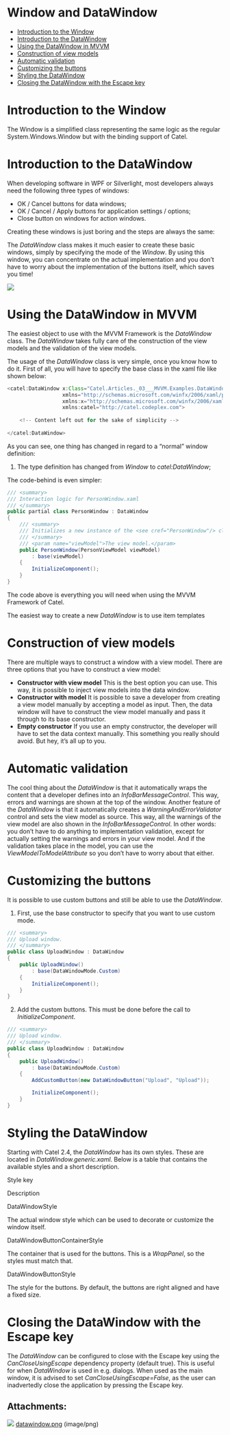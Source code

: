 # Window and DataWindow

-   [Introduction to the Window](#WindowandDataWindow-IntroductiontotheWindow)
-   [Introduction to the DataWindow](#WindowandDataWindow-IntroductiontotheDataWindow)
-   [Using the DataWindow in MVVM](#WindowandDataWindow-UsingtheDataWindowinMVVM)
-   [Construction of view models](#WindowandDataWindow-Constructionofviewmodels)
-   [Automatic validation](#WindowandDataWindow-Automaticvalidation)
-   [Customizing the buttons](#WindowandDataWindow-Customizingthebuttons)
-   [Styling the DataWindow](#WindowandDataWindow-StylingtheDataWindow)
-   [Closing the DataWindow with the Escape key](#WindowandDataWindow-ClosingtheDataWindowwiththeEscapekey)

# Introduction to the Window

The Window is a simplified class representing the same logic as the regular System.Windows.Window but with the binding support of Catel.

# Introduction to the DataWindow

When developing software in WPF or Silverlight, most developers always need the following three types of windows:

-   OK / Cancel buttons for data windows;
-   OK / Cancel / Apply buttons for application settings / options;
-   Close button on windows for action windows.

Creating these windows is just boring and the steps are always the same:

The *DataWindow* class makes it much easier to create these basic windows, simply by specifying the mode of the *Window*. By using this window, you can concentrate on the actual implementation and you don’t have to worry about the implementation of the buttons itself, which saves you time! 

![](attachments/1409288/1507350.png)

# Using the DataWindow in MVVM

The easiest object to use with the MVVM Framework is the *DataWindow* class. The *DataWindow* takes fully care of the construction of the view models and the validation of the view models.

The usage of the *DataWindow* class is very simple, once you know how to do it. First of all, you will have to specify the base class in the xaml file like shown below:

``` {.java data-syntaxhighlighter-params="brush: java; gutter: false; theme: Confluence" data-theme="Confluence" style="brush: java; gutter: false; theme: Confluence"}
<catel:DataWindow x:Class="Catel.Articles._03___MVVM.Examples.DataWindow.PersonWindow"
                  xmlns="http://schemas.microsoft.com/winfx/2006/xaml/presentation"
                  xmlns:x="http://schemas.microsoft.com/winfx/2006/xaml"
                  xmlns:catel="http://catel.codeplex.com">
    
    <!-- Content left out for the sake of simplicity -->
    
</catel:DataWindow>
```

As you can see, one thing has changed in regard to a “normal” window definition:

1.  The type definition has changed from *Window* to *catel:DataWindow*;

The code-behind is even simpler:

``` {.java data-syntaxhighlighter-params="brush: java; gutter: false; theme: Confluence" data-theme="Confluence" style="brush: java; gutter: false; theme: Confluence"}
/// <summary>
/// Interaction logic for PersonWindow.xaml
/// </summary>
public partial class PersonWindow : DataWindow
{
    /// <summary>
    /// Initializes a new instance of the <see cref="PersonWindow"/> class.
    /// </summary>
    /// <param name="viewModel">The view model.</param>
    public PersonWindow(PersonViewModel viewModel)
        : base(viewModel)
    {
        InitializeComponent();
    }
}
```

The code above is everything you will need when using the MVVM Framework of Catel. 

The easiest way to create a new *DataWindow* is to use item templates

# Construction of view models

There are multiple ways to construct a window with a view model. There are three options that you have to construct a view model:

-   **Constructor with view model**
    This is the best option you can use. This way, it is possible to inject view models into the data window.
-   **Constructor with model**
    It is possible to save a developer from creating a view model manually by accepting a model as input. Then, the data window will have to construct the view model manually and pass it through to its base constructor.
-   **Empty constructor**
    If you use an empty constructor, the developer will have to set the data context manually. This something you really should avoid. But hey, it’s all up to you.

# Automatic validation

The cool thing about the *DataWindow* is that it automatically wraps the content that a developer defines into an *InfoBarMessageControl*. This way, errors and warnings are shown at the top of the window. Another feature of the *DataWindow* is that it automatically creates a *WarningAndErrorValidator* control and sets the view model as source. This way, all the warnings of the view model are also shown in the *InfoBarMessageControl*. In other words: you don’t have to do anything to implementation validation, except for actually setting the warnings and errors in your view model. And if the validation takes place in the model, you can use the *ViewModelToModelAttribute* so you don’t have to worry about that either.

# Customizing the buttons

It is possible to use custom buttons and still be able to use the *DataWindow*.

1. First, use the base constructor to specify that you want to use custom mode.

``` {.java data-syntaxhighlighter-params="brush: java; gutter: false; theme: Confluence" data-theme="Confluence" style="brush: java; gutter: false; theme: Confluence"}
/// <summary>
/// Upload window.
/// </summary>
public class UploadWindow : DataWindow
{
    public UploadWindow()
        : base(DataWindowMode.Custom)
    {
        InitializeComponent();
    }
}
```

2. Add the custom buttons. This must be done before the call to *InitializeComponent*.

``` {.java data-syntaxhighlighter-params="brush: java; gutter: false; theme: Confluence" data-theme="Confluence" style="brush: java; gutter: false; theme: Confluence"}
/// <summary>
/// Upload window.
/// </summary>
public class UploadWindow : DataWindow
{
    public UploadWindow()
        : base(DataWindowMode.Custom)
    {
        AddCustomButton(new DataWindowButton("Upload", "Upload"));

        InitializeComponent();
    }
}
```

# Styling the DataWindow

Starting with Catel 2.4, the *DataWindow* has its own styles. These are located in *DataWindow.generic.xaml*. Below is a table that contains the available styles and a short description.

Style key

Description

DataWindowStyle

The actual window style which can be used to decorate or customize the window itself.

DataWindowButtonContainerStyle

The container that is used for the buttons. This is a *WrapPanel*, so the styles must match that.

DataWindowButtonStyle

The style for the buttons. By default, the buttons are right aligned and have a fixed size.

# Closing the DataWindow with the Escape key

The *DataWindow* can be configured to close with the Escape key using the *CanCloseUsingEscape* dependency property (default true). This is useful for when *DataWindow* is used in e.g. dialogs. When used as the main window, it is advised to set *CanCloseUsingEscape=False*, as the user can inadvertedly close the application by pressing the Escape key.

## Attachments:

![](images/icons/bullet_blue.gif) [datawindow.png](attachments/1409288/1507350.png) (image/png)

